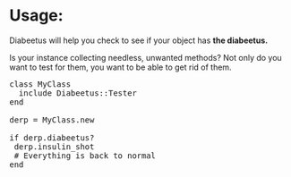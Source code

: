 # Usage:

Diabeetus will help you check to see if your object has **the diabeetus.**

Is your instance collecting needless, unwanted methods?  Not only do you want to test for them, you want to be able to get rid of them.

<pre>
class MyClass
  include Diabeetus::Tester
end

derp = MyClass.new

if derp.diabeetus?
 derp.insulin_shot
 # Everything is back to normal
end
</pre>

